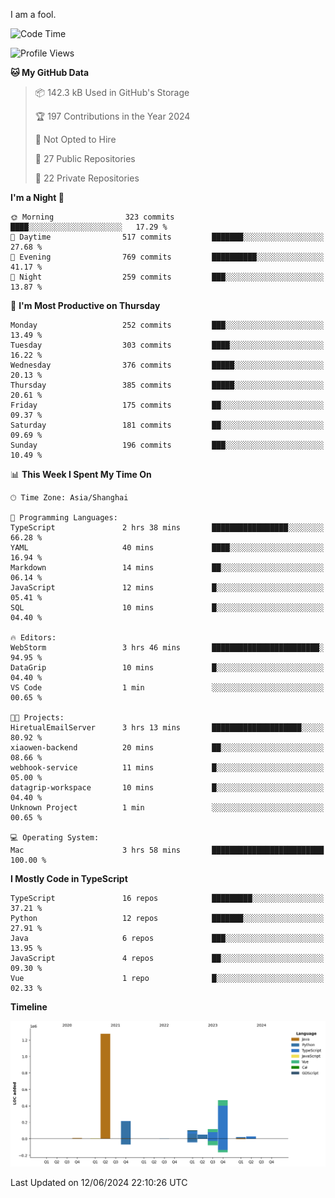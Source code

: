 I am a fool.

<!--START_SECTION:waka-->
![Code Time](http://img.shields.io/badge/Code%20Time-1%2C491%20hrs%203%20mins-blue)

![Profile Views](http://img.shields.io/badge/Profile%20Views-0-blue)

**🐱 My GitHub Data** 

> 📦 142.3 kB Used in GitHub's Storage 
 > 
> 🏆 197 Contributions in the Year 2024
 > 
> 🚫 Not Opted to Hire
 > 
> 📜 27 Public Repositories 
 > 
> 🔑 22 Private Repositories 
 > 
**I'm a Night 🦉** 

```text
🌞 Morning                323 commits         ████░░░░░░░░░░░░░░░░░░░░░   17.29 % 
🌆 Daytime                517 commits         ███████░░░░░░░░░░░░░░░░░░   27.68 % 
🌃 Evening                769 commits         ██████████░░░░░░░░░░░░░░░   41.17 % 
🌙 Night                  259 commits         ███░░░░░░░░░░░░░░░░░░░░░░   13.87 % 
```
📅 **I'm Most Productive on Thursday** 

```text
Monday                   252 commits         ███░░░░░░░░░░░░░░░░░░░░░░   13.49 % 
Tuesday                  303 commits         ████░░░░░░░░░░░░░░░░░░░░░   16.22 % 
Wednesday                376 commits         █████░░░░░░░░░░░░░░░░░░░░   20.13 % 
Thursday                 385 commits         █████░░░░░░░░░░░░░░░░░░░░   20.61 % 
Friday                   175 commits         ██░░░░░░░░░░░░░░░░░░░░░░░   09.37 % 
Saturday                 181 commits         ██░░░░░░░░░░░░░░░░░░░░░░░   09.69 % 
Sunday                   196 commits         ███░░░░░░░░░░░░░░░░░░░░░░   10.49 % 
```


📊 **This Week I Spent My Time On** 

```text
🕑︎ Time Zone: Asia/Shanghai

💬 Programming Languages: 
TypeScript               2 hrs 38 mins       █████████████████░░░░░░░░   66.28 % 
YAML                     40 mins             ████░░░░░░░░░░░░░░░░░░░░░   16.94 % 
Markdown                 14 mins             ██░░░░░░░░░░░░░░░░░░░░░░░   06.14 % 
JavaScript               12 mins             █░░░░░░░░░░░░░░░░░░░░░░░░   05.41 % 
SQL                      10 mins             █░░░░░░░░░░░░░░░░░░░░░░░░   04.40 % 

🔥 Editors: 
WebStorm                 3 hrs 46 mins       ████████████████████████░   94.95 % 
DataGrip                 10 mins             █░░░░░░░░░░░░░░░░░░░░░░░░   04.40 % 
VS Code                  1 min               ░░░░░░░░░░░░░░░░░░░░░░░░░   00.65 % 

🐱‍💻 Projects: 
HiretualEmailServer      3 hrs 13 mins       ████████████████████░░░░░   80.92 % 
xiaowen-backend          20 mins             ██░░░░░░░░░░░░░░░░░░░░░░░   08.66 % 
webhook-service          11 mins             █░░░░░░░░░░░░░░░░░░░░░░░░   05.00 % 
datagrip-workspace       10 mins             █░░░░░░░░░░░░░░░░░░░░░░░░   04.40 % 
Unknown Project          1 min               ░░░░░░░░░░░░░░░░░░░░░░░░░   00.65 % 

💻 Operating System: 
Mac                      3 hrs 58 mins       █████████████████████████   100.00 % 
```

**I Mostly Code in TypeScript** 

```text
TypeScript               16 repos            █████████░░░░░░░░░░░░░░░░   37.21 % 
Python                   12 repos            ███████░░░░░░░░░░░░░░░░░░   27.91 % 
Java                     6 repos             ███░░░░░░░░░░░░░░░░░░░░░░   13.95 % 
JavaScript               4 repos             ██░░░░░░░░░░░░░░░░░░░░░░░   09.30 % 
Vue                      1 repo              █░░░░░░░░░░░░░░░░░░░░░░░░   02.33 % 
```



**Timeline**

![Lines of Code chart](https://raw.githubusercontent.com/VeejaLiu/VeejaLiu/master/assets/bar_graph.png)


 Last Updated on 12/06/2024 22:10:26 UTC
<!--END_SECTION:waka-->
